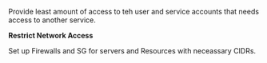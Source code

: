 Provide least amount of access to teh user and service accounts that needs access to another service.



**Restrict Network Access**

Set up Firewalls and SG for servers and Resources with neceassary CIDRs.


